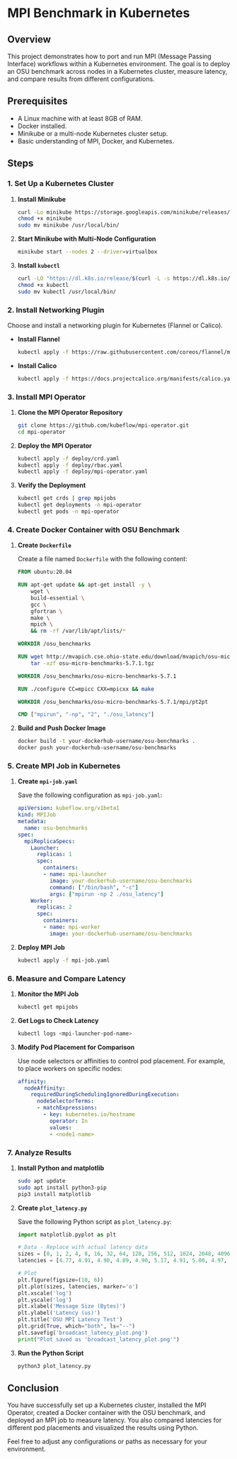 # MPI Benchmark in Kubernetes

## Overview

This project demonstrates how to port and run MPI (Message Passing Interface) workflows within a Kubernetes environment. The goal is to deploy an OSU benchmark across nodes in a Kubernetes cluster, measure latency, and compare results from different configurations.

## Prerequisites

- A Linux machine with at least 8GB of RAM.
- Docker installed.
- Minikube or a multi-node Kubernetes cluster setup.
- Basic understanding of MPI, Docker, and Kubernetes.

## Steps

### 1. Set Up a Kubernetes Cluster

1. **Install Minikube**

    ```sh
    curl -Lo minikube https://storage.googleapis.com/minikube/releases/latest/minikube-linux-amd64
    chmod +x minikube
    sudo mv minikube /usr/local/bin/
    ```

2. **Start Minikube with Multi-Node Configuration**

    ```sh
    minikube start --nodes 2 --driver=virtualbox
    ```

3. **Install `kubectl`**

    ```sh
    curl -LO "https://dl.k8s.io/release/$(curl -L -s https://dl.k8s.io/release/stable.txt)/bin/linux/amd64/kubectl"
    chmod +x kubectl
    sudo mv kubectl /usr/local/bin/
    ```

### 2. Install Networking Plugin

Choose and install a networking plugin for Kubernetes (Flannel or Calico).

- **Install Flannel**

    ```sh
    kubectl apply -f https://raw.githubusercontent.com/coreos/flannel/master/Documentation/kube-flannel.yml
    ```

- **Install Calico**

    ```sh
    kubectl apply -f https://docs.projectcalico.org/manifests/calico.yaml
    ```

### 3. Install MPI Operator

1. **Clone the MPI Operator Repository**

    ```sh
    git clone https://github.com/kubeflow/mpi-operator.git
    cd mpi-operator
    ```

2. **Deploy the MPI Operator**

    ```sh
    kubectl apply -f deploy/crd.yaml
    kubectl apply -f deploy/rbac.yaml
    kubectl apply -f deploy/mpi-operator.yaml
    ```

3. **Verify the Deployment**

    ```sh
    kubectl get crds | grep mpijobs
    kubectl get deployments -n mpi-operator
    kubectl get pods -n mpi-operator
    ```

### 4. Create Docker Container with OSU Benchmark

1. **Create `Dockerfile`**

    Create a file named `Dockerfile` with the following content:

    ```Dockerfile
    FROM ubuntu:20.04

    RUN apt-get update && apt-get install -y \
        wget \
        build-essential \
        gcc \
        gfortran \
        make \
        mpich \
        && rm -rf /var/lib/apt/lists/*

    WORKDIR /osu_benchmarks

    RUN wget http://mvapich.cse.ohio-state.edu/download/mvapich/osu-micro-benchmarks-5.7.1.tgz && \
        tar -xzf osu-micro-benchmarks-5.7.1.tgz

    WORKDIR /osu_benchmarks/osu-micro-benchmarks-5.7.1

    RUN ./configure CC=mpicc CXX=mpicxx && make

    WORKDIR /osu_benchmarks/osu-micro-benchmarks-5.7.1/mpi/pt2pt

    CMD ["mpirun", "-np", "2", "./osu_latency"]
    ```

2. **Build and Push Docker Image**

    ```sh
    docker build -t your-dockerhub-username/osu-benchmarks .
    docker push your-dockerhub-username/osu-benchmarks
    ```

### 5. Create MPI Job in Kubernetes

1. **Create `mpi-job.yaml`**

    Save the following configuration as `mpi-job.yaml`:

    ```yaml
    apiVersion: kubeflow.org/v1beta1
    kind: MPIJob
    metadata:
      name: osu-benchmarks
    spec:
      mpiReplicaSpecs:
        Launcher:
          replicas: 1
          spec:
            containers:
            - name: mpi-launcher
              image: your-dockerhub-username/osu-benchmarks
              command: ["/bin/bash", "-c"]
              args: ["mpirun -np 2 ./osu_latency"]
        Worker:
          replicas: 2
          spec:
            containers:
            - name: mpi-worker
              image: your-dockerhub-username/osu-benchmarks
    ```

2. **Deploy MPI Job**

    ```sh
    kubectl apply -f mpi-job.yaml
    ```

### 6. Measure and Compare Latency

1. **Monitor the MPI Job**

    ```sh
    kubectl get mpijobs
    ```

2. **Get Logs to Check Latency**

    ```sh
    kubectl logs <mpi-launcher-pod-name>
    ```

3. **Modify Pod Placement for Comparison**

    Use node selectors or affinities to control pod placement. For example, to place workers on specific nodes:

    ```yaml
    affinity:
      nodeAffinity:
        requiredDuringSchedulingIgnoredDuringExecution:
          nodeSelectorTerms:
          - matchExpressions:
            - key: kubernetes.io/hostname
              operator: In
              values:
              - <node1-name>
    ```

### 7. Analyze Results

1. **Install Python and matplotlib**

    ```sh
    sudo apt update
    sudo apt install python3-pip
    pip3 install matplotlib
    ```

2. **Create `plot_latency.py`**

    Save the following Python script as `plot_latency.py`:

    ```python
    import matplotlib.pyplot as plt

    # Data - Replace with actual latency data
    sizes = [0, 1, 2, 4, 8, 16, 32, 64, 128, 256, 512, 1024, 2048, 4096, 8192, 16384, 32768, 65536, 131072, 262144, 524288, 1048576, 2097152, 4194304]
    latencies = [4.77, 4.91, 4.90, 4.89, 4.90, 5.17, 4.91, 5.00, 4.97, 4.98, 3.76, 7.90, 0.76, 5.04, 8.69, 42.89, 6.28, 47.14, 144.97, 348.78, 500.44, 1550.27, 3195.43, 6453.01]

    # Plot
    plt.figure(figsize=(10, 6))
    plt.plot(sizes, latencies, marker='o')
    plt.xscale('log')
    plt.yscale('log')
    plt.xlabel('Message Size (Bytes)')
    plt.ylabel('Latency (us)')
    plt.title('OSU MPI Latency Test')
    plt.grid(True, which="both", ls="--")
    plt.savefig('broadcast_latency_plot.png')
    print("Plot saved as 'broadcast_latency_plot.png'")
    ```

3. **Run the Python Script**

    ```sh
    python3 plot_latency.py
    ```

## Conclusion

You have successfully set up a Kubernetes cluster, installed the MPI Operator, created a Docker container with the OSU benchmark, and deployed an MPI job to measure latency. You also compared latencies for different pod placements and visualized the results using Python.

Feel free to adjust any configurations or paths as necessary for your environment.


